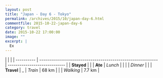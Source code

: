 ```yaml
---
layout: post
title: "Japan - Day 6 - Tokyo"
permalink: /archives/2015/10/japan-day-6.html
commentfile: 2015-10-22-japan-day-6
category: travel
date: 2015-10-22 17:00:00
image: ""
excerpt: |
  Ex
---
```


|            |                                                              |
| ---------- | ------------------------------------------------------------ | ----------------------------- |
| **Stayed** | []() |
| **Ate**    | _Lunch_                                                      |           |
|            | _Dinner_                                                     | |
| **Travel** | _            | _Train_                                                      | 68 km                         |
|            | _Walking_                                                    | 7.7 km                        |

